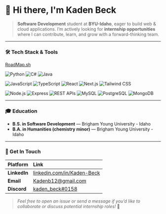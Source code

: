 # 👋 Hi there, I'm **Kaden Beck**

> **Software Development** student at **BYU-Idaho**, eager to build web & cloud applications. I’m actively looking for **internship opportunities** where I can contribute, learn, and grow with a forward-thinking team.

---

### 🛠️ Tech Stack & Tools

[RoadMap.sh](https://roadmap.sh/u/kadenbeck)

![Python](https://img.shields.io/badge/-Python-3776AB?logo=python&logoColor=white&style=flat)
![C#](https://img.shields.io/badge/-C%23-239120?logo=c-sharp&logoColor=white&style=flat)
![Java](https://img.shields.io/badge/-Java-007396?logo=java&logoColor=white&style=flat)

![JavaScript](https://img.shields.io/badge/-JavaScript-F7DF1E?logo=javascript&logoColor=black&style=flat)
![TypeScript](https://img.shields.io/badge/-TypeScript-3178C6?logo=typescript&logoColor=white&style=flat)
![React](https://img.shields.io/badge/-React-61DAFB?logo=react&logoColor=black&style=flat)
![Next.js](https://img.shields.io/badge/-Next.js-000000?logo=nextdotjs&logoColor=white&style=flat)
![Tailwind CSS](https://img.shields.io/badge/-Tailwind_CSS-06B6D4?logo=tailwindcss&logoColor=white&style=flat)

![Node.js](https://img.shields.io/badge/-Node.js-339933?logo=nodedotjs&logoColor=white&style=flat)
![Express](https://img.shields.io/badge/-Express-000000?logo=express&logoColor=white&style=flat)
![REST APIs](https://img.shields.io/badge/-REST_APIs-333333?logo=swagger&logoColor=white&style=flat)
![MySQL](https://img.shields.io/badge/-MySQL-4479A1?logo=mysql&logoColor=white&style=flat)
![PostgreSQL](https://img.shields.io/badge/-PostgreSQL-336791?logo=postgresql&logoColor=white&style=flat)
![MongoDB](https://img.shields.io/badge/-MongoDB-47A248?logo=mongodb&logoColor=white&style=flat)

---

### 🎓 Education

* **B.S. in Software Development** — Brigham Young University - Idaho
* **B.A. in Humanities (chemistry minor)** — Brigham Young University - Idaho

---

### 🤝 Get In Touch

| Platform | Link |
| :--- | :--- |
| **LinkedIn** | [linkedin.com/in/Kaden-Beck](https://linkedin.com/in/Kaden-Beck) |
| **Email** | <Kadenb12@gmail.com> |
|**Discord**|[kaden_beck#0158](https://discordapp.com/users/kaden_beck)|

> *Feel free to open an issue or send a message if you’d like to collaborate or discuss potential internship roles!* 🚀
